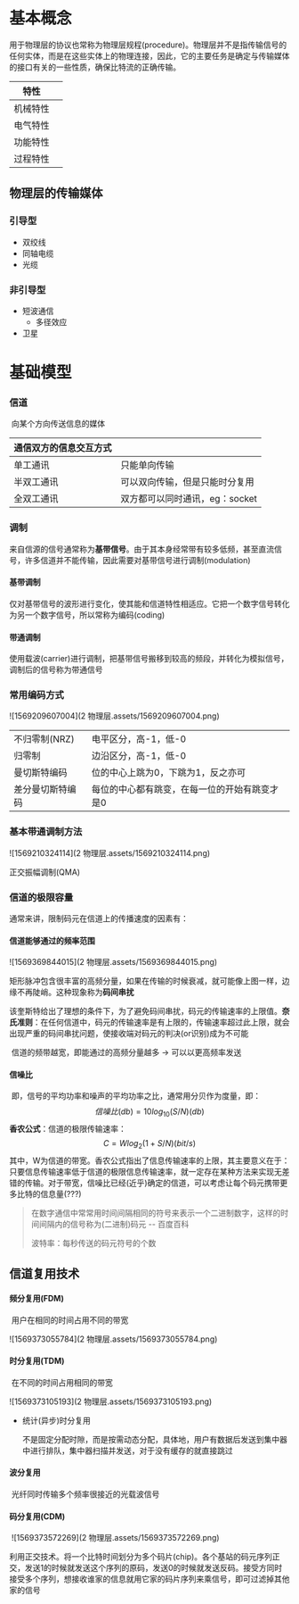 # 基本概念

用于物理层的协议也常称为物理层规程(procedure)。物理层并不是指传输信号的任何实体，而是在这些实体上的物理连接，因此，它的主要任务是确定与传输媒体的接口有关的一些性质，确保比特流的正确传输。

| 特性     |      |
| -------- | ---- |
| 机械特性 |      |
| 电气特性 |      |
| 功能特性 |      |
| 过程特性 |      |

## 物理层的传输媒体

### 引导型

- 双绞线
- 同轴电缆
- 光缆

### 非引导型

- 短波通信
  - 多径效应
- 卫星

# 基础模型

### 信道

​	向某个方向传送信息的媒体

| 通信双方的信息交互方式 |                                |
| ---------------------- | ------------------------------ |
| 单工通讯               | 只能单向传输                   |
| 半双工通讯             | 可以双向传输，但是只能时分复用 |
| 全双工通讯             | 双方都可以同时通讯，eg：socket |

### 调制

来自信源的信号通常称为**基带信号**。由于其本身经常带有较多低频，甚至直流信号，许多信道并不能传输，因此需要对基带信号进行调制(modulation)

#### 基带调制

​	仅对基带信号的波形进行变化，使其能和信道特性相适应。它把一个数字信号转化为另一个数字信号，所以常称为编码(coding)

#### 带通调制

​	使用载波(carrier)进行调制，把基带信号搬移到较高的频段，并转化为模拟信号，调制后的信号称为带通信号

### 常用编码方式

![1569209607004](2 物理层.assets/1569209607004.png)

|                  |                                               |
| ---------------- | --------------------------------------------- |
| 不归零制(NRZ)    | 电平区分，高-1，低-0                          |
| 归零制           | 边沿区分，高-1，低-0                          |
| 曼切斯特编码     | 位的中心上跳为0，下跳为1，反之亦可            |
| 差分曼切斯特编码 | 每位的中心都有跳变，在每一位的开始有跳变才是0 |

### 基本带通调制方法

![1569210324114](2 物理层.assets/1569210324114.png)

正交振幅调制(QMA)

### 信道的极限容量

通常来讲，限制码元在信道上的传播速度的因素有：

#### 信道能够通过的频率范围

![1569369844015](2 物理层.assets/1569369844015.png)

​	矩形脉冲包含很丰富的高频分量，如果在传输的时候衰减，就可能像上图一样，边缘不再陡峭。这种现象称为**码间串扰**

​	该奎斯特给出了理想的条件下，为了避免码间串扰，码元的传输速率的上限值。**奈氏准则**：在任何信道中，码元的传输速率是有上限的，传输速率超过此上限，就会出现严重的码间串扰问题，使接收端对码元的判决(or识别)成为不可能

​	信道的频带越宽，即能通过的高频分量越多 -> 可以以更高频率发送

#### 信噪比

​	即，信号的平均功率和噪声的平均功率之比，通常用分贝作为度量，即：
$$
信噪比(db)=10log_{10}(S/N)(db)
$$
**香农公式**：信道的极限传输速率：
$$
C=Wlog_{2}(1+S/N)(bit/s)
$$
​	其中，W为信道的带宽。香农公式指出了信息传输速率的上限，其主要意义在于：只要信息传输速率低于信道的极限信息传输速率，就一定存在某种方法来实现无差错的传输。对于带宽，信噪比已经(近乎)确定的信道，可以考虑让每个码元携带更多比特的信息量(???)

> 在数字通信中常常用时间间隔相同的符号来表示一个二进制数字，这样的时间间隔内的信号称为(二进制)码元 		-- 百度百科
>
> 波特率：每秒传送的码元符号的个数

## 信道复用技术

#### 频分复用(FDM)

​	用户在相同的时间占用不同的带宽

![1569373055784](2 物理层.assets/1569373055784.png)

#### 时分复用(TDM)

​	在不同的时间占用相同的带宽

![1569373105193](2 物理层.assets/1569373105193.png)

- 统计(异步)时分复用

  不是固定分配时隙，而是按需动态分配，具体地，用户有数据后发送到集中器中进行排队，集中器扫描并发送，对于没有缓存的就直接跳过

#### 波分复用

​	光纤同时传输多个频率很接近的光载波信号

#### 码分复用(CDM)

​	![1569373572269](2 物理层.assets/1569373572269.png)

利用正交技术。将一个比特时间划分为多个码片(chip)。各个基站的码元序列正交，发送1的时候就发送这个序列的原码，发送0的时候就发送反码。接受方同时接受多个序列，想接收谁家的信息就用它家的码片序列来乘信号，即可过滤掉其他家的信号